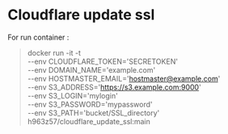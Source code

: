 # Cloudflare update ssl

For run container :
> docker run -it -t \
--env CLOUDFLARE_TOKEN='SECRETOKEN' \
--env DOMAIN_NAME='example.com' \
--env HOSTMASTER_EMAIL='hostmaster@example.com' \
--env S3_ADDRESS='https://s3.example.com:9000' \
--env S3_LOGIN='mylogin' \
--env S3_PASSWORD='mypassword' \
--env S3_PATH='bucket/SSL_directory' \
h963z57/cloudflare_update_ssl:main
